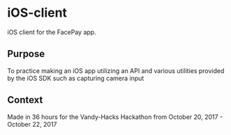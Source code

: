 # iOS-client
iOS client for the FacePay app. 

## Purpose
To practice making an iOS app utilizing an API and various utilities provided by the iOS SDK such as capturing camera input

## Context
Made in 36 hours for the Vandy-Hacks Hackathon from October 20, 2017 - October 22, 2017
